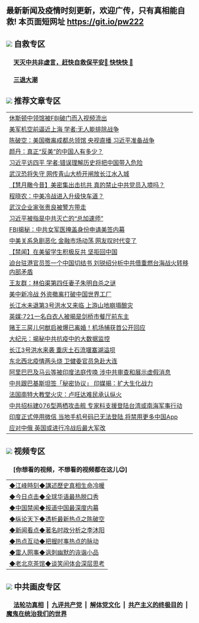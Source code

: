 ## 最新新闻及疫情时刻更新，欢迎广传，只有真相能自救! 本页面短网址 https://git.io/pw222



## <img src="https://img.icons8.com/cute-clipart/2x/circled-right.png">  自救专区

 ### &nbsp;&nbsp;&nbsp;&nbsp; [天灭中共非虚言，赶快自救保平安🍎 快快快 📩](https://github.com/pwgy/td/blob/master/README.md)
 
 ### &nbsp;&nbsp;&nbsp;&nbsp; [三退大潮](https://is.gd/fCPoKo) 
 
## <img src="https://img.icons8.com/cute-clipart/2x/circled-right.png"> 推荐文章专区

<Table>
<tr><td colspan="2" align="left"><a href="https://nckayzrt.xhuyd.press/?name=c1204156&key=encdeuyadochlaxz&from=pw2">休斯顿中领馆被FBI破门而入视频流出</a></td></tr>
<tr><td colspan="2" align="left"><a href="https://nckayzrt.xhuyd.press/?name=c1204173&key=encdeuyadochlaxz&from=pw2">美军机空前逼近上海 学者:无人能排除战争</a></td></tr>
<tr><td colspan="2" align="left"><a href="https://nckayzrt.xhuyd.press/?name=c1204182&key=encdeuyadochlaxz&from=pw2">陈破空：美国撤离成都总领馆 央视直播 习近平准备战争</a></td></tr>
<tr><td colspan="2" align="left"><a href="https://nckayzrt.xhuyd.press/?name=c1204169&key=encdeuyadochlaxz&from=pw2">颜丹：真正“反美”的中国人有多少？</a></td></tr>
<tr><td colspan="2" align="left"><a href="https://nckayzrt.xhuyd.press/?name=c1204160&key=encdeuyadochlaxz&from=pw2">习近平访四平 学者:错误理解历史将把中国带入危险</a></td></tr>
<tr><td colspan="2" align="left"><a href="https://nckayzrt.xhuyd.press/?name=c1204175&key=encdeuyadochlaxz&from=pw2">武汉恐将失守 网传青山大桥开闸放长江水入城</a></td></tr>
<tr><td colspan="2" align="left"><a href="https://nckayzrt.xhuyd.press/?name=c1204155&key=encdeuyadochlaxz&from=pw2">【慧月瞰今昔】美密集出击抗共 真的禁止中共党员入境吗？</a></td></tr>
<tr><td colspan="2" align="left"><a href="https://nckayzrt.xhuyd.press/?name=c1204168&key=encdeuyadochlaxz&from=pw2">程晓农：中美冷战进入升级快车道？</a></td></tr>
<tr><td colspan="2" align="left"><a href="https://nckayzrt.xhuyd.press/?name=c1204167&key=encdeuyadochlaxz&from=pw2">武汉企业家张贵良被警方带走</a></td></tr>
<tr><td colspan="2" align="left"><a href="https://nckayzrt.xhuyd.press/?name=c1204188&key=encdeuyadochlaxz&from=pw2">习近平被指是中共灭亡的“总加速师”</a></td></tr>
<tr><td colspan="2" align="left"><a href="https://nckayzrt.xhuyd.press/?name=c1204166&key=encdeuyadochlaxz&from=pw2">FBI揭秘：中共女军医掩盖身份申请美签内幕</a></td></tr>
<tr><td colspan="2" align="left"><a href="https://nckayzrt.xhuyd.press/?name=c1204179&key=encdeuyadochlaxz&from=pw2">中美关系急剧恶化 金融市场动荡 网友叹时代变了</a></td></tr>
<tr><td colspan="2" align="left"><a href="https://nckayzrt.xhuyd.press/?name=c1204178&key=encdeuyadochlaxz&from=pw2">【禁闻】在美留学生积极反共 坚拒回中国</a></td></tr>
<tr><td colspan="2" align="left"><a href="https://nckayzrt.xhuyd.press/?name=c1204151&key=encdeuyadochlaxz&from=pw2">迫台驻港官员签一个中国切结书 刘锐绍分析中共借重燃台海战火转移内部矛盾</a></td></tr>
<tr><td colspan="2" align="left"><a href="https://nckayzrt.xhuyd.press/?name=c1204190&key=encdeuyadochlaxz&from=pw2">王友群：林伯渠第四任妻子朱明自杀之谜</a></td></tr>
<tr><td colspan="2" align="left"><a href="https://nckayzrt.xhuyd.press/?name=c1204174&key=encdeuyadochlaxz&from=pw2">美中新冷战 外资撤离打破中国世界工厂</a></td></tr>
<tr><td colspan="2" align="left"><a href="https://nckayzrt.xhuyd.press/?name=c1204172&key=encdeuyadochlaxz&from=pw2">长江水未退第3号洪水又来临 上游山地崩塌酿灾</a></td></tr>
<tr><td colspan="2" align="left"><a href="https://nckayzrt.xhuyd.press/?name=c1204180&key=encdeuyadochlaxz&from=pw2">英媒∶721一名白衣人被揭是剑桥市餐厅前东主</a></td></tr>
<tr><td colspan="2" align="left"><a href="https://nckayzrt.xhuyd.press/?name=c1204183&key=encdeuyadochlaxz&from=pw2">赌王三房儿何猷启被爆已离婚！机场捕获首公开回应</a></td></tr>
<tr><td colspan="2" align="left"><a href="https://nckayzrt.xhuyd.press/?name=c1204170&key=encdeuyadochlaxz&from=pw2">大纪元：揭秘中共抗疫中的大数据监控</a></td></tr>
<tr><td colspan="2" align="left"><a href="https://nckayzrt.xhuyd.press/?name=c1204189&key=encdeuyadochlaxz&from=pw2">长江3号洪水来袭 重庆土石流堰塞湖溢坝</a></td></tr>
<tr><td colspan="2" align="left"><a href="https://nckayzrt.xhuyd.press/?name=c1204191&key=encdeuyadochlaxz&from=pw2">东北西北疫情两头烧 卫健委官员急赴大连</a></td></tr>
<tr><td colspan="2" align="left"><a href="https://nckayzrt.xhuyd.press/?name=c1204157&key=encdeuyadochlaxz&from=pw2">阿里巴巴及马云等被印度法庭传唤 涉中共审查和展示虚假消息</a></td></tr>
<tr><td colspan="2" align="left"><a href="https://nckayzrt.xhuyd.press/?name=c1204184&key=encdeuyadochlaxz&from=pw2">中共跟巴基斯坦签「秘密协议」 印媒揭：扩大生化战力</a></td></tr>
<tr><td colspan="2" align="left"><a href="https://nckayzrt.xhuyd.press/?name=c1204163&key=encdeuyadochlaxz&from=pw2">法国南特大教堂火灾：卢旺达难民承认纵火</a></td></tr>
<tr><td colspan="2" align="left"><a href="https://nckayzrt.xhuyd.press/?name=c1204164&key=encdeuyadochlaxz&from=pw2">中共招标建076型两栖攻击舰 专家料支援登陆台湾或南海军事行动</a></td></tr>
<tr><td colspan="2" align="left"><a href="https://nckayzrt.xhuyd.press/?name=c1204171&key=encdeuyadochlaxz&from=pw2">印度正式停用微信 当地手机号码已无法登陆 将禁用更多中国App</a></td></tr>
<tr><td colspan="2" align="left"><a href="https://nckayzrt.xhuyd.press/?name=c1204158&key=encdeuyadochlaxz&from=pw2">应对中俄 英国或进行冷战后最大军改</a></td></tr>

</Table>

## <img src="https://img.icons8.com/cute-clipart/2x/circled-right.png"> 视频专区
### &nbsp;&nbsp;&nbsp;&nbsp; [你想看的视频，不想看的视频都在这儿😉] <tr>
 
 <Table>
   <tr>
   <td colspan="2" align=left> 
<a href="https://kmyaoayewvhx.xhyte.press/oo.aspx?name=c922850&key=wybpblbewupvzpbn&from=gy22&tag=9877">◆江峰時刻◆講述歷史真相生命冷暖</a><br/>
    </td>
  </tr>
   <tr>
   <td colspan="2" align=left> 
<a href="https://kmyaoayewvhx.xhyte.press/oo.aspx?name=c816850&key=wybpblbewupvzpbn&from=gy22&tag=9877">◆今日点击◆全球华语最热脱口秀</a><br/>
    </td>
  </tr>
  <tr>
  <td colspan="2" align=left>
<a href="https://kmyaoayewvhx.xhyte.press/oo.aspx?name=c816860&key=wybpblbewupvzpbn&from=gy22&tag=99733110">◆中国禁闻◆报道中国最深度内幕</a><br/>
   </tr>
  <tr>
     <td colspan="2" align=left>
<a href="https://kmyaoayewvhx.xhyte.press/oo.aspx?name=c816855&key=wybpblbewupvzpbn&from=gy22&tag=997110">◆纵论天下◆透析最新热点之陈破空</a><br/>
   </tr>
   <tr>
      <td colspan="2" align=left>
<a href="https://kmyaoayewv4hx.xhyte.press/oo.aspx?name=c838308&key=wybpblbewupvzpbn&from=gy22&tag=9973110">◆新闻看点◆著名时政分析之李沐阳</a><br/>
   </tr>
   <tr>
     <td colspan="2" align=left>
<a href="https://kmy4aoayewvhx.xhyte.press/oo.aspx?name=c816852&key=wybpblbewupvzpbn&from=gy22&tag=9733110">◆热点互动◆把握时事热点的脉动</a><br/>
   </tr>
   <tr>
      <td colspan="2" align=left>
<a href="https://kmyaoaye4wvhx.xhyte.press/oo.aspx?name=c816694&key=wybpblbewupvzpbn&from=gy22&tag=93310">◆雷人网事◆讽刺幽默的诙谐小品</a><br/>
   </tr>
   <tr>
    <td colspan="2" align=left>
<a href="https://kmyao4ayewvhx.xhyte.press/oo.aspx?name=c816650&key=wybpblbewupvzpbn&from=gy22&tag=9973110">◆老北京茶馆◆谈笑间体会深层思考</a><br/>
   </tr>
</Table>
 
## <img src="https://img.icons8.com/cute-clipart/2x/circled-right.png"> 中共画皮专区


 ### &nbsp;&nbsp;&nbsp;&nbsp; [法轮功真相](https://github.com/begood0513/basic/blob/master/README.md) &nbsp;|&nbsp; [九评共产党](https://github.com/begood0513/9ping.md/blob/master/README.md) &nbsp;|&nbsp; [解体党文化](https://github.com/begood0513/jtdwh.md/blob/master/README.md)   &nbsp;|&nbsp; [共产主义的终极目的](https://github.com/begood0513/gczydzjmd.md/blob/master/README.md) &nbsp;|&nbsp; [魔鬼在统治我们的世界](https://github.com/begood0513/gczydzjmd.md/blob/master/README.md) 

